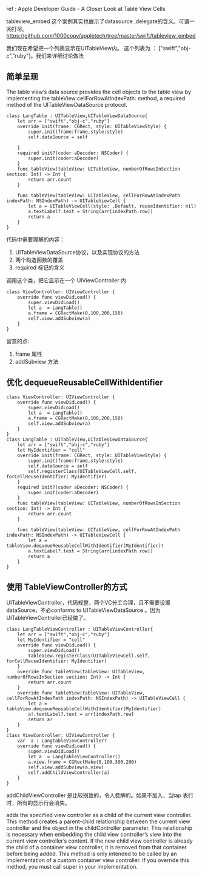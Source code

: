 
ref : Apple Developer Guide - A Closer Look at Table View Cells 

tableview_embed 这个案例其实也展示了datasource ,delegate的含义。可谓一网打尽。https://github.com/1000copy/appletech/tree/master/swift/tableview_embed

我们现在希望把一个列表显示在UITableView内。
这个列表为 ： ["swift","obj-c","ruby"]。我们来详细讨论做法

## 简单呈现

The table view’s data source provides the cell objects to the table view by implementing the tableView:cellForRowAtIndexPath: method, a required method of the UITableViewDataSource protocol.


    class LangTable : UITableView,UITableViewDataSource{
        let arr = ["swift","obj-c","ruby"]
        override init(frame: CGRect, style: UITableViewStyle) {
            super.init(frame:frame,style:style)
            self.dataSource = self
            
        }
        required init?(coder aDecoder: NSCoder) {
            super.init(coder:aDecoder)
        }
        func tableView(tableView: UITableView, numberOfRowsInSection section: Int) -> Int {
            return arr.count
        }
        
        func tableView(tableView: UITableView, cellForRowAtIndexPath indexPath: NSIndexPath) -> UITableViewCell {
            let a = UITableViewCell(style: .Default, reuseIdentifier: nil)
            a.textLabel?.text = String(arr[indexPath.row])
            return a
        }
    }


代码中需要理解的内容：
1. UITableViewDataSource协议，以及实现协议的方法
2. 两个构造函数的覆盖
3. required 标记的含义

调用这个类，把它显示在一个 UIViewController 内

    class ViewController: UIViewController {
        override func viewDidLoad() {
            super.viewDidLoad()
            let a  = LangTable()
            a.frame = CGRectMake(0,100,200,150)
            self.view.addSubview(a)
        }
    }

留意的点:
1. frame 属性
2. addSubview 方法

## 优化 dequeueReusableCellWithIdentifier


    class ViewController: UIViewController {
        override func viewDidLoad() {
            super.viewDidLoad()
            let a  = LangTable()
            a.frame = CGRectMake(0,100,200,150)
            self.view.addSubview(a)
        }
    }
    class LangTable : UITableView,UITableViewDataSource{
        let arr = ["swift","obj-c","ruby"]
        let MyIdentifier = "cell"
        override init(frame: CGRect, style: UITableViewStyle) {
            super.init(frame:frame,style:style)
            self.dataSource = self
            self.registerClass(UITableViewCell.self, forCellReuseIdentifier: MyIdentifier)
        }
        required init?(coder aDecoder: NSCoder) {
            super.init(coder:aDecoder)
        }
        func tableView(tableView: UITableView, numberOfRowsInSection section: Int) -> Int {
            return arr.count
        }
        
        func tableView(tableView: UITableView, cellForRowAtIndexPath indexPath: NSIndexPath) -> UITableViewCell {
            let a = tableView.dequeueReusableCellWithIdentifier(MyIdentifier)!
            a.textLabel?.text = String(arr[indexPath.row])
            return a
        }
    }
## 使用 TableViewController的方式

UITableViewController，代码规整，两个VC分工合理，且不需要设置 dataSource，不必conforms to UITableViewDataSource 。因为UITableViewController已经做了。


    class LangTableViewController : UITableViewController{
        let arr = ["swift","obj-c","ruby"]
        let MyIdentifier = "cell"
        override func viewDidLoad() {
            super.viewDidLoad()
            tableView.registerClass(UITableViewCell.self, forCellReuseIdentifier: MyIdentifier)
        }
        override func tableView(tableView: UITableView, numberOfRowsInSection section: Int) -> Int {
            return arr.count
        }
        override func tableView(tableView: UITableView, cellForRowAtIndexPath indexPath: NSIndexPath) -> UITableViewCell {
            let a = tableView.dequeueReusableCellWithIdentifier(MyIdentifier)
            a!.textLabel?.text = arr[indexPath.row]
            return a!
        }
    }
    class ViewController: UIViewController {
        var  a : LangTableViewController?
        override func viewDidLoad() {
            super.viewDidLoad()
            let a  = LangTableViewController()
            a.view.frame = CGRectMake(0,100,300,200)
            self.view.addSubview(a.view)
            self.addChildViewController(a)
        }
    }
addChildViewController 是比较别致的，令人费解的。如果不加入，当tap 表行时，所有的显示行会消失。

adds the specified view controller as a child of the current view controller.
This method creates a parent-child relationship between the current view controller and the object in the childController parameter. This relationship is necessary when embedding the child view controller’s view into the current view controller’s content. If the new child view controller is already the child of a container view controller, it is removed from that container before being added.
This method is only intended to be called by an implementation of a custom container view controller. If you override this method, you must call super in your implementation.


